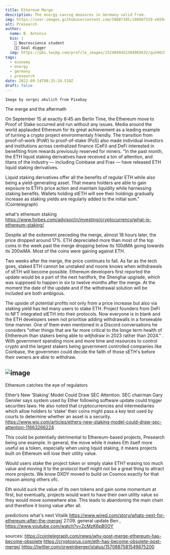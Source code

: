 ```yaml
---
title: Ethereum Merge
description: The energy-saving measures in Germany valid from.
img: https://user-images.githubusercontent.com/59807305/190907329-e6594719-063f-46b0-982c-0eea40dc0aac.png
alt: Presearch
author:
  name: B. Antonia
  bio: |
    🧠 Neuroscience student
    🦸🏼 Goal digger
  img: https://pbs.twimg.com/profile_images/1524849452304965632/quS90JQ9_400x400.jpg
tags:
  - economy
  - energy
  - germany
  - presearch
date: 2022-09-24T08:25:24.510Z
draft: false
---
```


``` 
Image by sergei akulich from Pixabay 
```
The merge and the aftermath

On September 15 at exactly 8:45 am Berlin Time, the Ethereum move to Proof of Stake occurred and run without any issues. Media around the world applauded  Ethereum for its great achievement as a leading example of turning a crypto project environmentaly friendly. The transition from proof-of-work (PoW) to proof-of-stake (PoS) also made individual investors and institutions across centralized finance (CeFi) and DeFi interested in benefiting from rewards previosuly reserved for miners. 
"In the past month, the ETH liquid staking derivatives have received a ton of attention, and titans of the industry — including Coinbase and Frax — have released ETH liquid staking derivatives.

Liquid staking derivatives offer all the benefits of regular ETH while also being a yield-generating asset. That means holders are able to gain exposure to ETH’s price action and maintain liquidity while harnessing staking benefits. Wallets holding stETH will see their holdings gradually increase as staking yields are regularly added to the initial sum." (Cointelegraph)

what's ethereum staking https://www.forbes.com/advisor/in/investing/cryptocurrency/what-is-ethereum-staking/

Despite all the exitement preceding the merge, almost 18 hours later, the price dropped around 17%. ETH depreciated more than most of the top coins in the week past the merge dropping below its 100dMA going towards its 200wMA. Most of the coins were gaining against ETH.

Two weeks after the merge, the price continues to fall. As far as the tech goes, staked ETH cannot be unstaked and noone knows when withdrawals of sETH will become possible. Ethereum developers first reported the update would be a part of the next hardfork, the Shenghai upgrade, which was supposed to happen in six to twelve months after the merge. At the moment the date of the update and if the withdrawal solution will be included are both ambigous. 

The upside of potential profits not only from a price increase but also via staking yield has led many users to stake ETH. Project founders from DeFi to NFT integrated stETH into their protocols. Now everyone is in blank and the ETH developers seem not prioritise adding withdrawalls in a forseeable time manner. One of them even mentioned in a Discord conversations he considers "other things that are far more critical to the longe term health of Ehthereum than stakers being able to witjhdraw in 2023 rather than 2024." . With government spending more and more time and resources to control crypto and the largest stakers being government controlled companies like Coinbase, the governmen could decide the faith of those sETH's before their owners are able to withdraw. 

![image](https://user-images.githubusercontent.com/59807305/192391645-a8b9a623-0dc4-44af-aaf3-692684223499.png)
---



Ethereum catches the eye of regulators

Ether’s New ‘Staking’ Model Could Draw SEC Attention. SEC chairman Gary Gensler says system used by Ether following software update could trigger securities laws.
He also noted that cryptocurrencies and intermediaries which allow holders to ‘stake’ their coins might pass a key test used by courts to determine whether an asset is a security.
https://www.wsj.com/articles/ethers-new-staking-model-could-draw-sec-attention-11663266224

This could be potentially detrimental to Ethereum-based projects, Presearch being one example. In general, the move while it makes Eth itself more useful as a token, especially when using liquid staking, it means projects built on Ethereum will lose their utility value.


Would users stake the project token or simply stake ETH? erasing too much value and moving it to the protocol itself might not be a great thing to attract more projects. We know DXDY moved to build on Cosmos exactly for that reason among others ofc.


Eth would suck the value of its own tokens and gain some momentum at first, but eventually, projects would want to have their own utility value so they would move somewhere else. This leads to abandoning the main chain and therefore it losing value after all.



predictions
what's next Vitalik https://www.wired.com/story/whats-next-for-ethereum-after-the-merge/
27.09. general update Ben , https://www.youtube.com/watch?v=ZcMzK6pB0OY 


sources:
https://cointelegraph.com/news/why-post-merge-ethereum-has-become-obsolete
https://cryptosrus.com/eth-has-become-obsolete-post-merge/
https://twitter.com/orweinberger/status/1570887581549875200
